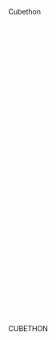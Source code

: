 <head>
    <meta charset="utf-8">
    <meta http-equiv="Content-Type" content="text/html; charset=utf-8">
    <title>Unity WebGL Player | CUBETHON</title>
    <link rel="shortcut icon" href="TemplateData/favicon.ico">
    <link rel="stylesheet" href="TemplateData/style.css">
    <script src="TemplateData/UnityProgress.js"></script>
    <script src="Build/UnityLoader.js"></script>
    <script>
      var unityInstance = UnityLoader.instantiate("unityContainer", "Build/CubethonV1.0.json", {onProgress: UnityProgress});
    </script>
 </head>
 <body>
    <p>Cubethon</p>
    <div class="webgl-content">
      <div id="unityContainer" style="width: 960px; height: 600px"></div>
      <div class="footer">
        <div class="webgl-logo"></div>
        <div class="fullscreen" onclick="unityInstance.SetFullscreen(1)"></div>
        <div class="title">CUBETHON</div>
      </div>
    </div>
 </body>
